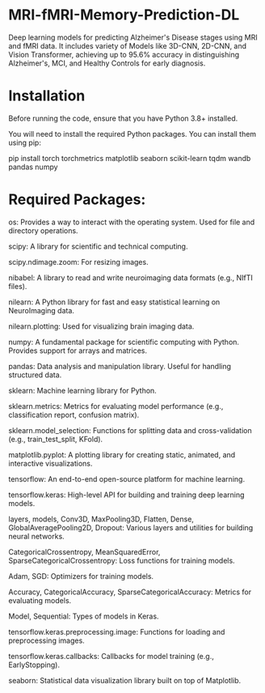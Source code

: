 # MRI-fMRI-Memory-Prediction-DL
Deep learning models for predicting Alzheimer's Disease stages using MRI and fMRI data. It includes variety of Models like 3D-CNN, 2D-CNN, and Vision Transformer, achieving up to 95.6% accuracy in distinguishing Alzheimer's, MCI, and Healthy Controls for early diagnosis.

# Installation
Before running the code, ensure that you have Python 3.8+ installed.

You will need to install the required Python packages. You can install them using pip:

pip install torch torchmetrics matplotlib seaborn scikit-learn tqdm wandb pandas numpy

# Required Packages:

os: Provides a way to interact with the operating system. Used for file and directory operations.

scipy: A library for scientific and technical computing.

scipy.ndimage.zoom: For resizing images.

nibabel: A library to read and write neuroimaging data formats (e.g., NIfTI files).

nilearn: A Python library for fast and easy statistical learning on NeuroImaging data.

nilearn.plotting: Used for visualizing brain imaging data.

numpy: A fundamental package for scientific computing with Python. Provides support for arrays and matrices.

pandas: Data analysis and manipulation library. Useful for handling structured data.

sklearn: Machine learning library for Python.

sklearn.metrics: Metrics for evaluating model performance (e.g., classification report, confusion matrix).

sklearn.model_selection: Functions for splitting data and cross-validation (e.g., train_test_split, KFold).

matplotlib.pyplot: A plotting library for creating static, animated, and interactive visualizations.

tensorflow: An end-to-end open-source platform for machine learning.

tensorflow.keras: High-level API for building and training deep learning models.

layers, models, Conv3D, MaxPooling3D, Flatten, Dense, GlobalAveragePooling2D, Dropout: Various layers and utilities for building neural networks.

CategoricalCrossentropy, MeanSquaredError, SparseCategoricalCrossentropy: Loss functions for training models.

Adam, SGD: Optimizers for training models.

Accuracy, CategoricalAccuracy, SparseCategoricalAccuracy: Metrics for evaluating models.

Model, Sequential: Types of models in Keras.

tensorflow.keras.preprocessing.image: Functions for loading and preprocessing images.

tensorflow.keras.callbacks: Callbacks for model training (e.g., EarlyStopping).

seaborn: Statistical data visualization library built on top of Matplotlib.

